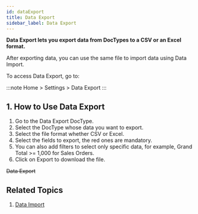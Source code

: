 ```yaml
---
id: dataExport
title: Data Export
sidebar_label: Data Export
---
```


**Data Export lets you export data from DocTypes to a CSV or an Excel format.**

After exporting data, you can use the same file to import data using Data Import.

To access Data Export, go to:

:::note
Home > Settings > Data Export
:::

## 1. How to Use Data Export 
1. Go to the Data Export DocType.
1. Select the DocType whose data you want to export.
1. Select the file format whether CSV or Excel.
1. Select the fields to export, the red ones are mandatory.
1. You can also add filters to select only specific data, for example, Grand Total >= 1,000 for Sales Orders.
1. Click on Export to download the file.

~~Data Export~~

## Related Topics 
1. [Data Import](/docs/basics/settingUp/dataImport)